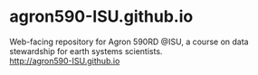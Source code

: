 # agron590-ISU.github.io

Web-facing repository for Agron 590RD @ISU, a course on data stewardship for earth systems scientists.  
http://agron590-ISU.github.io
